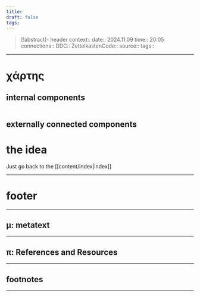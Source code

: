 ```yaml
---
title: 
draft: false
tags:
---
```

> [!abstract]- header
> context:: 
> date:: 2024.11.09
> time:: 20:05
> connections:: 
> DDC:: 
> ZettelkastenCode:: 
> source:: 
> tags:: 

---
# χάρτης
## internal components
```table-of-contents
```

## externally connected components


# the idea

Just go back to the [[content/index|index]]


---
# footer
---
## μ: metatext


---
## π: References and Resources

---

## footnotes
---

